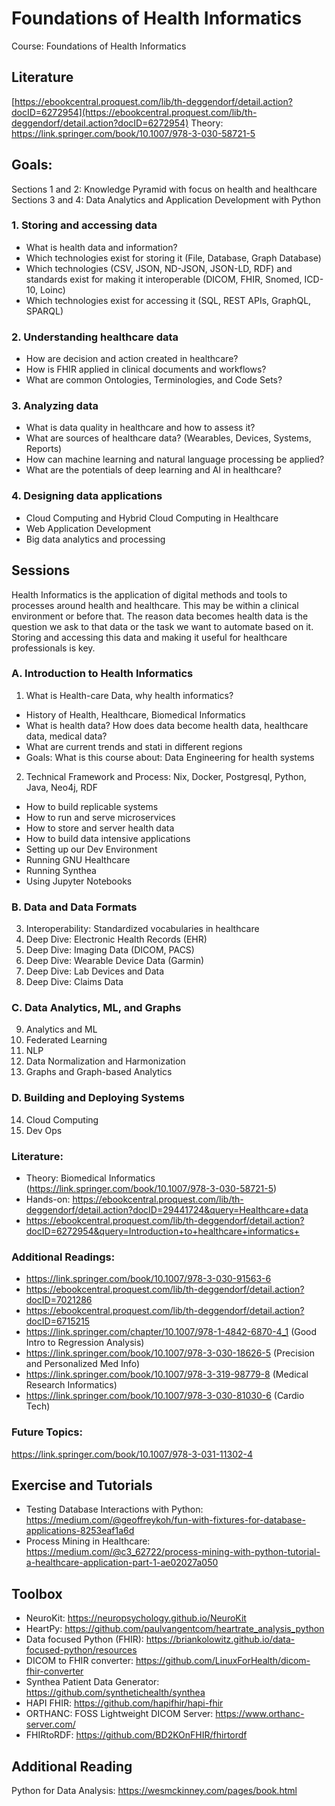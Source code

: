 # Foundations of Health Informatics

Course: Foundations of Health Informatics

## Literature

[https://ebookcentral.proquest.com/lib/th-deggendorf/detail.action?docID=6272954](https://ebookcentral.proquest.com/lib/th-deggendorf/detail.action?docID=6272954)
Theory: https://link.springer.com/book/10.1007/978-3-030-58721-5

## Goals:

Sections 1 and 2: Knowledge Pyramid with focus on health and healthcare
Sections 3 and 4: Data Analytics and Application Development with Python

### 1. Storing and accessing data

- What is health data and information?
- Which technologies exist for storing it (File, Database, Graph Database)
- Which technologies (CSV, JSON, ND-JSON, JSON-LD, RDF) and standards exist for making it interoperable (DICOM, FHIR, Snomed, ICD-10, Loinc)
- Which technologies exist for accessing it (SQL, REST APIs, GraphQL, SPARQL)


### 2. Understanding healthcare data

- How are decision and action created in healthcare?
- How is FHIR applied in clinical documents and workflows?
- What are common Ontologies, Terminologies, and Code Sets?


### 3. Analyzing data

- What is data quality in healthcare and how to assess it?
- What are sources of healthcare data? (Wearables, Devices, Systems, Reports)
- How can machine learning and natural language processing be applied?
- What are the potentials of deep learning and AI in healthcare?


### 4. Designing data applications

- Cloud Computing and Hybrid Cloud Computing in Healthcare
- Web Application Development
- Big data analytics and processing


## Sessions

Health Informatics is the application of digital methods and tools to processes around health and healthcare. This may be within a clinical environment or before that. The reason data  becomes health data is the question we ask to that data or the task we want to automate based on it. Storing and accessing this data and making it useful for healthcare professionals is key.


### A. Introduction to Health Informatics

1. What is Health-care Data, why health informatics?
- History of Health, Healthcare, Biomedical Informatics
- What is health data? How does data become health data, healthcare data, medical data?
- What are current trends and stati in different regions
- Goals: What is this course about: Data Engineering for health systems

2. Technical Framework and Process: Nix, Docker, Postgresql, Python, Java, Neo4j, RDF
- How to build replicable systems
- How to run and serve microservices
- How to store and server health data
- How to build data intensive applications
- Setting up our Dev Environment
- Running GNU Healthcare
- Running Synthea
- Using Jupyter Notebooks

### B. Data and Data Formats

3. Interoperability: Standardized vocabularies in healthcare
4. Deep Dive: Electronic Health Records (EHR)
5. Deep Dive: Imaging Data (DICOM, PACS)
6. Deep Dive: Wearable Device Data (Garmin)
7. Deep Dive: Lab Devices and Data
8. Deep Dive: Claims Data

### C. Data Analytics, ML, and Graphs

9. Analytics and ML
10. Federated Learning
11. NLP
12. Data Normalization and Harmonization
13. Graphs and Graph-based Analytics


### D. Building and Deploying Systems

14. Cloud Computing
15. Dev Ops



### Literature:

- Theory: Biomedical Informatics (https://link.springer.com/book/10.1007/978-3-030-58721-5)
- Hands-on: https://ebookcentral.proquest.com/lib/th-deggendorf/detail.action?docID=29441724&query=Healthcare+data
- https://ebookcentral.proquest.com/lib/th-deggendorf/detail.action?docID=6272954&query=Introduction+to+healthcare+informatics+


### Additional Readings:

- https://link.springer.com/book/10.1007/978-3-030-91563-6
- https://ebookcentral.proquest.com/lib/th-deggendorf/detail.action?docID=7021286
- https://ebookcentral.proquest.com/lib/th-deggendorf/detail.action?docID=6715215
- https://link.springer.com/chapter/10.1007/978-1-4842-6870-4_1 (Good Intro to Regression Analysis)
- https://link.springer.com/book/10.1007/978-3-030-18626-5 (Precision and Personalized Med Info)
- https://link.springer.com/book/10.1007/978-3-319-98779-8 (Medical Research Informatics)
- https://link.springer.com/book/10.1007/978-3-030-81030-6 (Cardio Tech)


### Future Topics:

https://link.springer.com/book/10.1007/978-3-031-11302-4



## Exercise and Tutorials

- Testing Database Interactions with Python: https://medium.com/@geoffreykoh/fun-with-fixtures-for-database-applications-8253eaf1a6d
- Process Mining in Healthcare: https://medium.com/@c3_62722/process-mining-with-python-tutorial-a-healthcare-application-part-1-ae02027a050

## Toolbox

- NeuroKit:  https://neuropsychology.github.io/NeuroKit
- HeartPy: https://github.com/paulvangentcom/heartrate_analysis_python
- Data focused Python (FHIR): https://briankolowitz.github.io/data-focused-python/resources
- DICOM to FHIR converter: https://github.com/LinuxForHealth/dicom-fhir-converter
- Synthea Patient Data Generator: https://github.com/synthetichealth/synthea
- HAPI FHIR: https://github.com/hapifhir/hapi-fhir
- ORTHANC: FOSS Lightweight DICOM Server: https://www.orthanc-server.com/
- FHIRtoRDF: https://github.com/BD2KOnFHIR/fhirtordf

## Additional Reading

Python for Data Analysis: https://wesmckinney.com/pages/book.html
